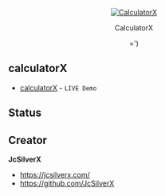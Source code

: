 
<p align="center">
	<a href="https://jcsilverx.github.io/calculator/">
		<picture>
			<source media="(prefers-color-scheme: dark)" srcset="https://github.com/JcSilverX/calculator/blob/main/build/img/calculatorx-logo-dark.png?raw=true">
			<source media="(prefers-color-scheme: light)" srcset="https://github.com/JcSilverX/calculator/blob/main/build/img/calculatorx-logo-dark.png?raw=true">
			<img alt="CalculatorX" src="https://user-images.githubusercontent.com/25423296/163456779-a8556205-d0a5-45e2-ac17-42d089e3c3f8.png">
		</picture>
	</a>
</p>

<p align="center">
    CalculatorX
</p>

<p align="center">=')</p>

## calculatorX
- [calculatorX](https://jcsilverx.github.io/calculator/) - ```LIVE Demo```

## Status

## Creator
**JcSilverX**
- <https://jcsilverx.com/>
- <https://github.com/JcSilverX>
